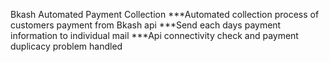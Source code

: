 Bkash Automated Payment Collection
***Automated collection process of customers payment from Bkash api
***Send each days payment information to individual mail
***Api connectivity check and payment duplicacy problem handled 